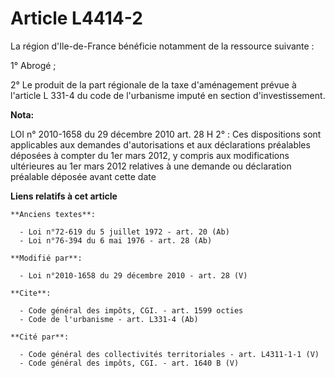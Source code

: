 # Article L4414-2

La région d'Ile-de-France bénéficie notamment de la ressource suivante : 

1° Abrogé ; 

2° Le produit de la part régionale de la taxe d'aménagement prévue à l'article L 331-4 du code de l'urbanisme imputé en
section d'investissement.

**Nota:**

LOI n° 2010-1658 du 29 décembre 2010 art. 28 H 2° : Ces dispositions sont applicables aux demandes d'autorisations et aux
déclarations préalables déposées à compter du 1er mars 2012, y compris aux modifications ultérieures au 1er mars 2012
relatives à une demande ou déclaration préalable déposée avant cette date

**Liens relatifs à cet article**

	**Anciens textes**:

	  - Loi n°72-619 du 5 juillet 1972 - art. 20 (Ab)
	  - Loi n°76-394 du 6 mai 1976 - art. 28 (Ab)

	**Modifié par**:

	  - Loi n°2010-1658 du 29 décembre 2010 - art. 28 (V)

	**Cite**:

	  - Code général des impôts, CGI. - art. 1599 octies
	  - Code de l'urbanisme - art. L331-4 (Ab)

	**Cité par**:

	  - Code général des collectivités territoriales - art. L4311-1-1 (V)
	  - Code général des impôts, CGI. - art. 1640 B (V)
